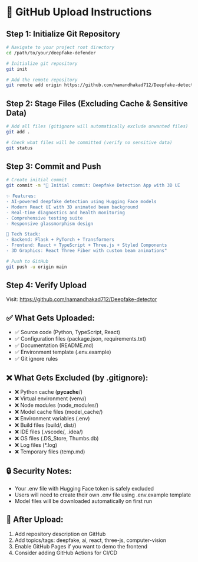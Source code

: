 # 🚀 GitHub Upload Instructions

## Step 1: Initialize Git Repository
```bash
# Navigate to your project root directory
cd /path/to/your/deepfake-defender

# Initialize git repository
git init

# Add the remote repository
git remote add origin https://github.com/namandhakad712/Deepfake-detector.git
```

## Step 2: Stage Files (Excluding Cache & Sensitive Data)
```bash
# Add all files (gitignore will automatically exclude unwanted files)
git add .

# Check what files will be committed (verify no sensitive data)
git status
```

## Step 3: Commit and Push
```bash
# Create initial commit
git commit -m "🎉 Initial commit: Deepfake Detection App with 3D UI

✨ Features:
- AI-powered deepfake detection using Hugging Face models
- Modern React UI with 3D animated beam background
- Real-time diagnostics and health monitoring
- Comprehensive testing suite
- Responsive glassmorphism design

🔧 Tech Stack:
- Backend: Flask + PyTorch + Transformers
- Frontend: React + TypeScript + Three.js + Styled Components
- 3D Graphics: React Three Fiber with custom beam animations"

# Push to GitHub
git push -u origin main
```

## Step 4: Verify Upload
Visit: https://github.com/namandhakad712/Deepfake-detector

## ✅ What Gets Uploaded:
- ✅ Source code (Python, TypeScript, React)
- ✅ Configuration files (package.json, requirements.txt)
- ✅ Documentation (README.md)
- ✅ Environment template (.env.example)
- ✅ Git ignore rules

## ❌ What Gets Excluded (by .gitignore):
- ❌ Python cache (__pycache__/)
- ❌ Virtual environment (venv/)
- ❌ Node modules (node_modules/)
- ❌ Model cache files (model_cache/)
- ❌ Environment variables (.env)
- ❌ Build files (build/, dist/)
- ❌ IDE files (.vscode/, .idea/)
- ❌ OS files (.DS_Store, Thumbs.db)
- ❌ Log files (*.log)
- ❌ Temporary files (temp.md)

## 🔒 Security Notes:
- Your .env file with Hugging Face token is safely excluded
- Users will need to create their own .env file using .env.example template
- Model files will be downloaded automatically on first run

## 📝 After Upload:
1. Add repository description on GitHub
2. Add topics/tags: deepfake, ai, react, three-js, computer-vision
3. Enable GitHub Pages if you want to demo the frontend
4. Consider adding GitHub Actions for CI/CD